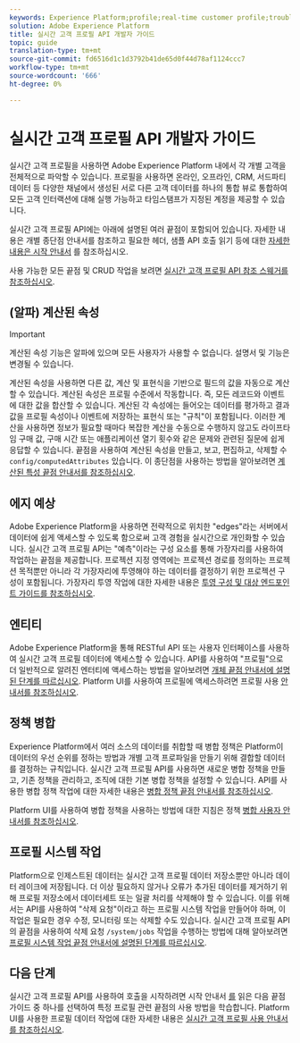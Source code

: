 ```yaml
---
keywords: Experience Platform;profile;real-time customer profile;troubleshooting;API
solution: Adobe Experience Platform
title: 실시간 고객 프로필 API 개발자 가이드
topic: guide
translation-type: tm+mt
source-git-commit: fd6516d1c1d3792b41de65d0f44d78af1124ccc7
workflow-type: tm+mt
source-wordcount: '666'
ht-degree: 0%

---
```



# 실시간 고객 프로필 API 개발자 가이드

실시간 고객 프로필을 사용하면 Adobe Experience Platform 내에서 각 개별 고객을 전체적으로 파악할 수 있습니다. 프로필을 사용하면 온라인, 오프라인, CRM, 서드파티 데이터 등 다양한 채널에서 생성된 서로 다른 고객 데이터를 하나의 통합 뷰로 통합하여 모든 고객 인터랙션에 대해 실행 가능하고 타임스탬프가 지정된 계정을 제공할 수 있습니다.

실시간 고객 프로필 API에는 아래에 설명된 여러 끝점이 포함되어 있습니다. 자세한 내용은 개별 종단점 안내서를 참조하고 필요한 헤더, 샘플 API 호출 읽기 등에 대한 [자세한 내용은 시작 안내서](getting-started.md) 를 참조하십시오.

사용 가능한 모든 끝점 및 CRUD 작업을 보려면 [실시간 고객 프로필 API 참조 스웨거를 참조하십시오](https://www.adobe.io/apis/experienceplatform/home/api-reference.html#!acpdr/swagger-specs/real-time-customer-profile.yaml).

## (알파) 계산된 속성

>[!IMPORTANT]
>계산된 속성 기능은 알파에 있으며 모든 사용자가 사용할 수 없습니다. 설명서 및 기능은 변경될 수 있습니다.

계산된 속성을 사용하면 다른 값, 계산 및 표현식을 기반으로 필드의 값을 자동으로 계산할 수 있습니다. 계산된 속성은 프로필 수준에서 작동합니다. 즉, 모든 레코드와 이벤트에 대한 값을 합산할 수 있습니다. 계산된 각 속성에는 들어오는 데이터를 평가하고 결과 값을 프로필 속성이나 이벤트에 저장하는 표현식 또는 &quot;규칙&quot;이 포함됩니다. 이러한 계산을 사용하면 정보가 필요할 때마다 복잡한 계산을 수동으로 수행하지 않고도 라이프타임 구매 값, 구매 시간 또는 애플리케이션 열기 횟수와 같은 문제와 관련된 질문에 쉽게 응답할 수 있습니다. 끝점을 사용하여 계산된 속성을 만들고, 보고, 편집하고, 삭제할 수 `config/computedAttributes` 있습니다. 이 종단점을 사용하는 방법을 알아보려면 [계산된 특성 끝점 안내서를 참조하십시오](computed-attributes.md).

## 에지 예상

Adobe Experience Platform을 사용하면 전략적으로 위치한 &quot;edges&quot;라는 서버에서 데이터에 쉽게 액세스할 수 있도록 함으로써 고객 경험을 실시간으로 개인화할 수 있습니다. 실시간 고객 프로필 API는 &quot;예측&quot;이라는 구성 요소를 통해 가장자리를 사용하여 작업하는 끝점을 제공합니다. 프로젝션 지정 영역에는 프로젝션 경로를 정의하는 프로젝션 목적뿐만 아니라 각 가장자리에 투영해야 하는 데이터를 결정하기 위한 프로젝션 구성이 포함됩니다. 가장자리 투영 작업에 대한 자세한 내용은 [투영 구성 및 대상 엔드포인트 가이드를 참조하십시오](edge-projections.md).

## 엔티티

Adobe Experience Platform을 통해 RESTful API 또는 사용자 인터페이스를 사용하여 실시간 고객 프로필 데이터에 액세스할 수 있습니다. API를 사용하여 &quot;프로필&quot;으로 더 일반적으로 알려진 엔터티에 액세스하는 방법을 알아보려면 [개체 끝점 안내서에 설명된 단계를 따르십시오](entities.md). Platform UI를 사용하여 프로필에 액세스하려면 프로필 사용 [안내서를 참조하십시오](../ui/user-guide.md).

## 정책 병합

Experience Platform에서 여러 소스의 데이터를 취합할 때 병합 정책은 Platform이 데이터의 우선 순위를 정하는 방법과 개별 고객 프로파일을 만들기 위해 결합할 데이터를 결정하는 규칙입니다. 실시간 고객 프로필 API를 사용하면 새로운 병합 정책을 만들고, 기존 정책을 관리하고, 조직에 대한 기본 병합 정책을 설정할 수 있습니다. API를 사용한 병합 정책 작업에 대한 자세한 내용은 [병합 정책 끝점 안내서를 참조하십시오](merge-policies.md).

Platform UI를 사용하여 병합 정책을 사용하는 방법에 대한 지침은 정책 [병합 사용자 안내서를 참조하십시오](../ui/merge-policies.md).

## 프로필 시스템 작업

Platform으로 인제스트된 데이터는 실시간 고객 프로필 데이터 저장소뿐만 아니라 데이터 레이크에 저장됩니다. 더 이상 필요하지 않거나 오류가 추가된 데이터를 제거하기 위해 프로필 저장소에서 데이터세트 또는 일괄 처리를 삭제해야 할 수 있습니다. 이를 위해서는 API를 사용하여 &quot;삭제 요청&quot;이라고 하는 프로필 시스템 작업을 만들어야 하며, 이 작업은 필요한 경우 수정, 모니터링 또는 삭제할 수도 있습니다. 실시간 고객 프로필 API의 끝점을 사용하여 삭제 요청 `/system/jobs` 작업을 수행하는 방법에 대해 알아보려면 [프로필 시스템 작업 끝점 안내서에 설명된 단계를 따르십시오](profile-system-jobs.md).

## 다음 단계

실시간 고객 프로필 API를 사용하여 호출을 시작하려면 시작 안내서 [를](getting-started.md) 읽은 다음 끝점 가이드 중 하나를 선택하여 특정 프로필 관련 끝점의 사용 방법을 학습합니다. Platform UI를 사용한 프로필 데이터 작업에 대한 자세한 내용은 [실시간 고객 프로필 사용 안내서를 참조하십시오](../ui/user-guide.md).